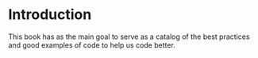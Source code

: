 # Introduction

This book has as the main goal to serve as a catalog of the best practices and good examples of code to help us code better.
